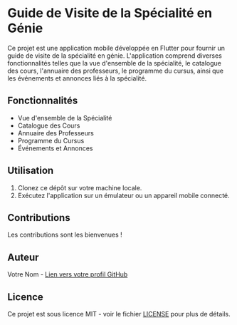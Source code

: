 # Guide de Visite de la Spécialité en Génie

Ce projet est une application mobile développée en Flutter pour fournir un guide de visite de la spécialité en génie. L'application comprend diverses fonctionnalités telles que la vue d'ensemble de la spécialité, le catalogue des cours, l'annuaire des professeurs, le programme du cursus, ainsi que les événements et annonces liés à la spécialité.

## Fonctionnalités

- Vue d'ensemble de la Spécialité
- Catalogue des Cours
- Annuaire des Professeurs
- Programme du Cursus
- Événements et Annonces

## Utilisation

1. Clonez ce dépôt sur votre machine locale.
2. Exécutez l'application sur un émulateur ou un appareil mobile connecté.

## Contributions

Les contributions sont les bienvenues ! 

## Auteur

Votre Nom - [Lien vers votre profil GitHub](lien_vers_votre_profil_github)

## Licence

Ce projet est sous licence MIT - voir le fichier [LICENSE](LICENSE) pour plus de détails.
